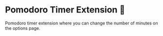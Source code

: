 # Pomodoro Timer Extension 🍅

Pomodoro timer extension where you can change the number of minutes on the options page.
